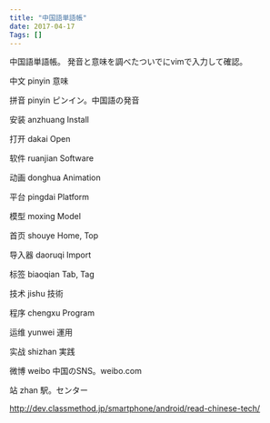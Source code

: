 ```yaml
---
title: "中国語単語帳"
date: 2017-04-17
Tags: []
---
```


中国語単語帳。
発音と意味を調べたついでにvimで入力して確認。




中文
pinyin
意味




拼音
pinyin
ピンイン。中国語の発音


安装
anzhuang
Install


打开
dakai
Open


软件
ruanjian
Software


动画
donghua
Animation


平台
pingdai
Platform


模型
moxing
Model


首页
shouye
Home, Top


导入器
daoruqi
Import


标签
biaoqian
Tab, Tag


技术
jishu
技術


程序
chengxu
Program


运维
yunwei
運用


实战
shizhan
実践


微博
weibo
中国のSNS。weibo.com


站
zhan
駅。センター




http://dev.classmethod.jp/smartphone/android/read-chinese-tech/

